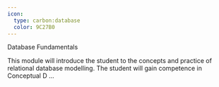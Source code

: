 ```yaml
---
icon:
  type: carbon:database
  color: 9C27B0
---
```

Database Fundamentals

This module will introduce the student to the concepts and practice of relational database modelling. The student will gain competence in Conceptual D ... 
